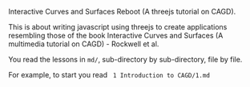 Interactive Curves and Surfaces Reboot (A threejs tutorial on CAGD).



This is about writing javascript using threejs to create applications resembling those of the book Interactive Curves and Surfaces (A multimedia tutorial on CAGD) - Rockwell et al.

You read the lessons in `md/`, sub-directory by sub-directory, file by file.

For example, to start you read ` 1 Introduction to CAGD/1.md`


